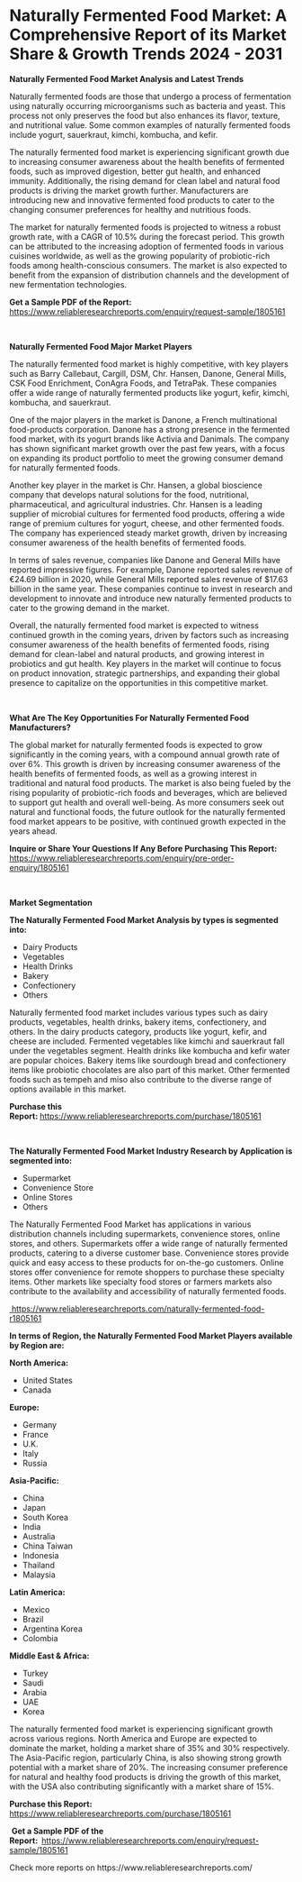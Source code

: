 <p><h1>Naturally Fermented Food Market: A Comprehensive Report of its Market Share & Growth Trends 2024 - 2031</h1></p><p><strong>Naturally Fermented Food Market Analysis and Latest Trends</strong></p>
<p><p>Naturally fermented foods are those that undergo a process of fermentation using naturally occurring microorganisms such as bacteria and yeast. This process not only preserves the food but also enhances its flavor, texture, and nutritional value. Some common examples of naturally fermented foods include yogurt, sauerkraut, kimchi, kombucha, and kefir.</p><p>The naturally fermented food market is experiencing significant growth due to increasing consumer awareness about the health benefits of fermented foods, such as improved digestion, better gut health, and enhanced immunity. Additionally, the rising demand for clean label and natural food products is driving the market growth further. Manufacturers are introducing new and innovative fermented food products to cater to the changing consumer preferences for healthy and nutritious foods.</p><p>The market for naturally fermented foods is projected to witness a robust growth rate, with a CAGR of 10.5% during the forecast period. This growth can be attributed to the increasing adoption of fermented foods in various cuisines worldwide, as well as the growing popularity of probiotic-rich foods among health-conscious consumers. The market is also expected to benefit from the expansion of distribution channels and the development of new fermentation technologies.</p></p>
<p><strong>Get a Sample PDF of the Report:&nbsp;</strong> <a href="https://www.reliableresearchreports.com/enquiry/request-sample/1805161">https://www.reliableresearchreports.com/enquiry/request-sample/1805161</a></p>
<p>&nbsp;</p>
<p><strong>Naturally Fermented Food Major Market Players</strong></p>
<p><p>The naturally fermented food market is highly competitive, with key players such as Barry Callebaut, Cargill, DSM, Chr. Hansen, Danone, General Mills, CSK Food Enrichment, ConAgra Foods, and TetraPak. These companies offer a wide range of naturally fermented products like yogurt, kefir, kimchi, kombucha, and sauerkraut.</p><p>One of the major players in the market is Danone, a French multinational food-products corporation. Danone has a strong presence in the fermented food market, with its yogurt brands like Activia and Danimals. The company has shown significant market growth over the past few years, with a focus on expanding its product portfolio to meet the growing consumer demand for naturally fermented foods.</p><p>Another key player in the market is Chr. Hansen, a global bioscience company that develops natural solutions for the food, nutritional, pharmaceutical, and agricultural industries. Chr. Hansen is a leading supplier of microbial cultures for fermented food products, offering a wide range of premium cultures for yogurt, cheese, and other fermented foods. The company has experienced steady market growth, driven by increasing consumer awareness of the health benefits of fermented foods.</p><p>In terms of sales revenue, companies like Danone and General Mills have reported impressive figures. For example, Danone reported sales revenue of €24.69 billion in 2020, while General Mills reported sales revenue of $17.63 billion in the same year. These companies continue to invest in research and development to innovate and introduce new naturally fermented products to cater to the growing demand in the market.</p><p>Overall, the naturally fermented food market is expected to witness continued growth in the coming years, driven by factors such as increasing consumer awareness of the health benefits of fermented foods, rising demand for clean-label and natural products, and growing interest in probiotics and gut health. Key players in the market will continue to focus on product innovation, strategic partnerships, and expanding their global presence to capitalize on the opportunities in this competitive market.</p></p>
<p>&nbsp;</p>
<p><strong>What Are The Key Opportunities For Naturally Fermented Food Manufacturers?</strong></p>
<p><p>The global market for naturally fermented foods is expected to grow significantly in the coming years, with a compound annual growth rate of over 6%. This growth is driven by increasing consumer awareness of the health benefits of fermented foods, as well as a growing interest in traditional and natural food products. The market is also being fueled by the rising popularity of probiotic-rich foods and beverages, which are believed to support gut health and overall well-being. As more consumers seek out natural and functional foods, the future outlook for the naturally fermented food market appears to be positive, with continued growth expected in the years ahead.</p></p>
<p><strong>Inquire or Share Your Questions If Any Before Purchasing This Report:</strong> <a href="https://www.reliableresearchreports.com/enquiry/pre-order-enquiry/1805161">https://www.reliableresearchreports.com/enquiry/pre-order-enquiry/1805161</a></p>
<p>&nbsp;</p>
<p><strong>Market Segmentation</strong></p>
<p><strong>The Naturally Fermented Food Market Analysis by types is segmented into:</strong></p>
<p><ul><li>Dairy Products</li><li>Vegetables</li><li>Health Drinks</li><li>Bakery</li><li>Confectionery</li><li>Others</li></ul></p>
<p><p>Naturally fermented food market includes various types such as dairy products, vegetables, health drinks, bakery items, confectionery, and others. In the dairy products category, products like yogurt, kefir, and cheese are included. Fermented vegetables like kimchi and sauerkraut fall under the vegetables segment. Health drinks like kombucha and kefir water are popular choices. Bakery items like sourdough bread and confectionery items like probiotic chocolates are also part of this market. Other fermented foods such as tempeh and miso also contribute to the diverse range of options available in this market.</p></p>
<p><strong>Purchase this Report:&nbsp;</strong><a href="https://www.reliableresearchreports.com/purchase/1805161">https://www.reliableresearchreports.com/purchase/1805161</a></p>
<p>&nbsp;</p>
<p><strong>The Naturally Fermented Food Market Industry Research by Application is segmented into:</strong></p>
<p><ul><li>Supermarket</li><li>Convenience Store</li><li>Online Stores</li><li>Others</li></ul></p>
<p><p>The Naturally Fermented Food Market has applications in various distribution channels including supermarkets, convenience stores, online stores, and others. Supermarkets offer a wide range of naturally fermented products, catering to a diverse customer base. Convenience stores provide quick and easy access to these products for on-the-go customers. Online stores offer convenience for remote shoppers to purchase these specialty items. Other markets like specialty food stores or farmers markets also contribute to the availability and accessibility of naturally fermented foods.</p></p>
<p><a href="https://www.reliableresearchreports.com/naturally-fermented-food-r1805161">&nbsp;https://www.reliableresearchreports.com/naturally-fermented-food-r1805161</a></p>
<p><strong>In terms of Region, the Naturally Fermented Food Market Players available by Region are:</strong></p>
<p>
    <p> <strong> North America: </strong>
        <ul>
            <li>United States</li>
            <li>Canada</li>
        </ul>
        </p> 
    <p> <strong> Europe: </strong>
        <ul>
            <li>Germany</li>
            <li>France</li>
            <li>U.K.</li>
            <li>Italy</li>
            <li>Russia</li>
        </ul>
        </p> 
    <p> <strong> Asia-Pacific: </strong>
        <ul>
            <li>China</li>
            <li>Japan</li>
            <li>South Korea</li>
            <li>India</li>
            <li>Australia</li>
            <li>China Taiwan</li>
            <li>Indonesia</li>
            <li>Thailand</li>
            <li>Malaysia</li>
        </ul>
        </p> 
    <p> <strong> Latin America: </strong>
        <ul>
            <li>Mexico</li>
            <li>Brazil</li>
            <li>Argentina Korea</li>
            <li>Colombia</li>
        </ul>
        </p> 
    <p> <strong> Middle East & Africa: </strong>
        <ul>
            <li>Turkey</li>
            <li>Saudi</li>
            <li>Arabia</li>
            <li>UAE</li>
            <li>Korea</li>
        </ul>
    </p>
    </p>
<p><p>The naturally fermented food market is experiencing significant growth across various regions. North America and Europe are expected to dominate the market, holding a market share of 35% and 30% respectively. The Asia-Pacific region, particularly China, is also showing strong growth potential with a market share of 20%. The increasing consumer preference for natural and healthy food products is driving the growth of this market, with the USA also contributing significantly with a market share of 15%.</p></p>
<p><strong>Purchase this Report: </strong><a href="https://www.reliableresearchreports.com/purchase/1805161">https://www.reliableresearchreports.com/purchase/1805161</a></p>
<p>&nbsp;<strong>Get a Sample PDF of the Report:&nbsp;&nbsp;</strong><a href="https://www.reliableresearchreports.com/enquiry/request-sample/1805161">https://www.reliableresearchreports.com/enquiry/request-sample/1805161</a></p>
<p><strong></strong></p>
<p>Check more reports on https://www.reliableresearchreports.com/</p>